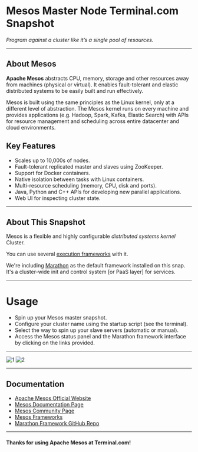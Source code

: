 # **Mesos Master Node** Terminal.com Snapshot

*Program against a cluster like it’s a single pool of resources.*

---

## About Mesos

**Apache Mesos** abstracts CPU, memory, storage and other resources away from machines (physical or virtual). It enables fault-tolerant and elastic distributed systems to be easily built and run effectively.

Mesos is built using the same principles as the Linux kernel, only at a different level of abstraction. The Mesos kernel runs on every machine and provides applications (e.g. Hadoop, Spark, Kafka, Elastic Search) with APIs for resource management and scheduling across entire datacenter and cloud environments.

## Key Features

- Scales up to 10,000s of nodes.
- Fault-tolerant replicated master and slaves using ZooKeeper.
- Support for Docker containers.
- Native isolation between tasks with Linux containers.
- Multi-resource scheduling (memory, CPU, disk and ports).
- Java, Python and C++ APIs for developing new parallel applications.
- Web UI for inspecting cluster state.

---

## About This Snapshot

Mesos is a flexible and highly configurable *distributed systems kernel* Cluster.

You can use several [execution frameworks](http://mesos.apache.org/documentation/latest/mesos-frameworks/) with it.

We're including [Marathon](https://github.com/mesosphere/marathon) as the default framework installed on this snap. It's a cluster-wide init and control system [or PaaS layer] for services.

---

# Usage

- Spin up your Mesos master snapshot.
- Configure your cluster name using the startup script (see the terminal).
- Select the way to spin up your slave servers (automatic or manual).
- Access the Mesos status panel and the Marathon framework interface by clicking on the links provided.

---

![1](http://ampcamp.berkeley.edu/3/exercises/img/mesos-webui-all-slaves640.png)
![2](https://dw8zztroqvu2r.cloudfront.net/assets/marathon-0.6.0/mesosphere-marathon-app-list-8d86646c69aa58ae4762d2314d8e2900.png)

---

## Documentation

- [Apache Mesos Official Website](http://mesos.apache.org/)
- [Mesos Documentation Page](http://mesos.apache.org/documentation/latest/)
- [Mesos Community Page](http://mesos.apache.org/community/)
- [Mesos Frameworks](http://mesos.apache.org/documentation/latest/mesos-frameworks/)
- [Marathon Framework GitHub Repo](https://github.com/mesosphere/marathon)

---

#### Thanks for using Apache Mesos at Terminal.com!
